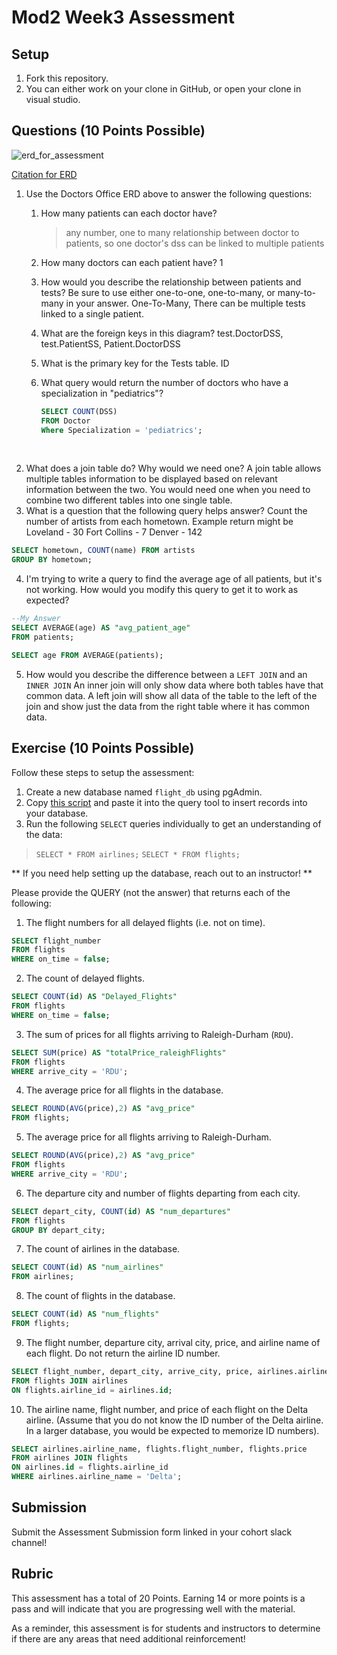 # Mod2 Week3 Assessment

## Setup
1. Fork this repository.
1. You can either work on your clone in GitHub, or open your clone in visual studio.

## Questions (10 Points Possible)

<img alt="erd_for_assessment" src="https://github.com/modelmapper/modelmapper/assets/11747682/60bebb3c-9faa-4f3e-ae0a-7df7dde06784">

[Citation for ERD](https://circle.visual-paradigm.com/hospital/)
1. Use the Doctors Office ERD above to answer the following questions:
    1. How many patients can each doctor have? 
         
       >any number, one to many relationship between doctor to patients, so one doctor's dss can be linked to multiple patients
    3. How many doctors can each patient have? 1
    4. How would you describe the relationship between patients and tests? Be sure to use either one-to-one, one-to-many, or many-to-many in your answer. One-To-Many, There can be multiple tests linked to a single patient.
    5. What are the foreign keys in this diagram? test.DoctorDSS, test.PatientSS, Patient.DoctorDSS
    6. What is the primary key for the Tests table. ID
    7. What query would return the number of doctors who have a specialization in "pediatrics"? 
        ```SQL
        SELECT COUNT(DSS) 
        FROM Doctor 
        Where Specialization = 'pediatrics';
        ```
<br>

2. What does a join table do? Why would we need one? A join table allows multiple tables information to be displayed based on relevant information between the two. You would need one when you need to combine two different tables into one single table.
3. What is a question that the following query helps answer?
Count the number of artists from each hometown.
Example return might be 
Loveland - 30
Fort Collins - 7
Denver - 142
```SQL
SELECT hometown, COUNT(name) FROM artists
GROUP BY hometown;
```

4. I'm trying to write a query to find the average age of all patients, but it's not working. How would you modify this query to get it to work as expected?
```SQL
--My Answer
SELECT AVERAGE(age) AS "avg_patient_age"
FROM patients;
```
```SQL
SELECT age FROM AVERAGE(patients);
```
5. How would you describe the difference between a `LEFT JOIN` and an `INNER JOIN`
 An inner join will only show data where both tables have that common data. A left join will show all data of the table to the left of the join and show just the data from the right table where it has common data.
## Exercise (10 Points Possible)

Follow these steps to setup the assessment:
1. Create a new database named `flight_db` using pgAdmin.
2. Copy [this script](https://launch.turing.edu/module2/assessments/flight_db.txt) and paste it into the query tool to insert records into your database.
3. Run the following `SELECT` queries individually to get an understanding of the data:
> `SELECT * FROM airlines;`
> `SELECT * FROM flights;`

** If you need help setting up the database, reach out to an instructor! **

Please provide the QUERY (not the answer) that returns each of the following:
1. The flight numbers for all delayed flights (i.e. not on time).
```SQL
SELECT flight_number
FROM flights
WHERE on_time = false;
```
2. The count of delayed flights.
```SQL
SELECT COUNT(id) AS "Delayed_Flights"
FROM flights
WHERE on_time = false;
```
3. The sum of prices for all flights arriving to Raleigh-Durham (`RDU`).
```SQL
SELECT SUM(price) AS "totalPrice_raleighFlights"
FROM flights
WHERE arrive_city = 'RDU';
```
4. The average price for all flights in the database.
```SQL
SELECT ROUND(AVG(price),2) AS "avg_price"
FROM flights;
```
5. The average price for all flights arriving to Raleigh-Durham.
```SQL
SELECT ROUND(AVG(price),2) AS "avg_price"
FROM flights
WHERE arrive_city = 'RDU';
```
6. The departure city and number of flights departing from each city.
```SQL
SELECT depart_city, COUNT(id) AS "num_departures"
FROM flights
GROUP BY depart_city;
```
7. The count of airlines in the database.
```SQL
SELECT COUNT(id) AS "num_airlines"
FROM airlines;
```
8. The count of flights in the database.
```SQL
SELECT COUNT(id) AS "num_flights"
FROM flights;
```
9. The flight number, departure city, arrival city, price, and airline name of each flight. Do not return the airline ID number.
```SQL
SELECT flight_number, depart_city, arrive_city, price, airlines.airline_name
FROM flights JOIN airlines
ON flights.airline_id = airlines.id;
```
10. The airline name, flight number, and price of each flight on the Delta airline. (Assume that you do not know the ID number of the Delta airline. In a larger database, you would be expected to memorize ID numbers).
```SQL
SELECT airlines.airline_name, flights.flight_number, flights.price
FROM airlines JOIN flights
ON airlines.id = flights.airline_id
WHERE airlines.airline_name = 'Delta';
```
## Submission

Submit the Assessment Submission form linked in your cohort slack channel!

## Rubric

This assessment has a total of 20 Points. Earning 14 or more points is a pass and will indicate that you are progressing well with the material.

As a reminder, this assessment is for students and instructors to determine if there are any areas that need additional reinforcement!
